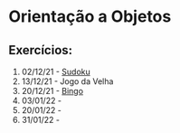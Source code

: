 #  Orientação a Objetos

## Exercícios:
  1. 02/12/21 - [Sudoku](https://github.com/GFrasson/object-oriented-exercises/tree/main/sudoku)
  2. 13/12/21 - Jogo da Velha
  3. 20/12/21 - [Bingo](https://github.com/GFrasson/object-oriented-exercises/tree/main/bingo)
  4. 03/01/22 - 
  5. 20/01/22 -  
  6. 31/01/22 - 
